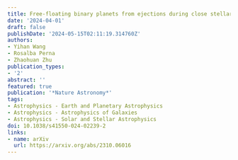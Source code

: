 ```yaml
---
title: Free-floating binary planets from ejections during close stellar encounters
date: '2024-04-01'
draft: false
publishDate: '2024-05-15T02:11:19.314760Z'
authors:
- Yihan Wang
- Rosalba Perna
- Zhaohuan Zhu
publication_types:
- '2'
abstract: ''
featured: true
publication: '*Nature Astronomy*'
tags:
- Astrophysics - Earth and Planetary Astrophysics
- Astrophysics - Astrophysics of Galaxies
- Astrophysics - Solar and Stellar Astrophysics
doi: 10.1038/s41550-024-02239-2
links:
- name: arXiv
  url: https://arxiv.org/abs/2310.06016
---
```


